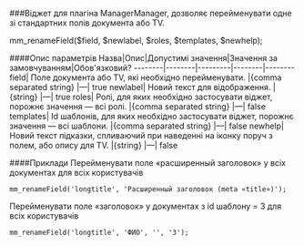 ###Віджет для плагіна ManagerManager, дозволяє перейменувати одне зі стандартних полів документа або TV.

mm_renameField($field, $newlabel, $roles, $templates, $newhelp);

####Опис параметрів
Назва|Опис|Допустимі значення|Значення за замовчуванням|Обов'язковий?
--------|--------|---------|--------|--------
field|	Поле документа або TV, які необхідно перейменувати.	|{comma separated string}	|—|	true
newlabel|	Новий текст для відображення.	|{string}	|—|	true
roles|	Ролі, для яких необхідно застосувати віджет, порожнє значення — всі ролі.	|{comma separated string}	|—|	false
templates|	Id шаблонів, для яких необхідно застосувати віджет, порожнє значення — всі шаблони.	|{comma separated string}	|—|	false
newhelp|	Новий текст підказки, спливаючий при наведенні на іконку поруч з полем, або опису для TV.	|{string}	|—|	false

####Приклади
Перейменувати поле «расширенный заголовок» у всіх документах для всіх користувачів
	
	mm_renameField('longtitle', 'Расширенный заголовок (meta «title»)');
Перейменувати поле «заголовок» у документах з id шаблону = 3 для всіх користувачів
	
	mm_renameField('longtitle', 'ФИО', '', '3');
